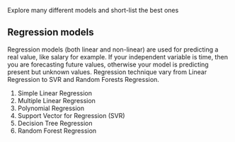 Explore many different models and short-list the best ones

## Regression models

Regression models (both linear and non-linear) are used for predicting a real value, like salary for example. If your independent variable is time, then you are forecasting future values, otherwise your model is predicting present but unknown values. Regression technique vary from Linear Regression to SVR and Random Forests Regression.

1. Simple Linear Regression
2. Multiple Linear Regression
3. Polynomial Regression
4. Support Vector for Regression (SVR)
5. Decision Tree Regression
6. Random Forest Regression